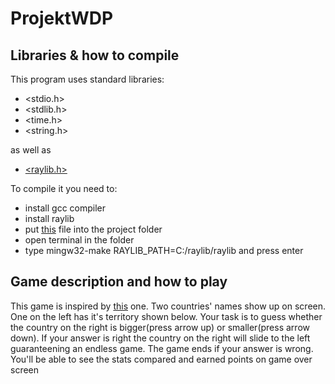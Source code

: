 # ProjektWDP 
## Libraries & how to compile
This program uses standard libraries:
- <stdio.h>
- <stdlib.h>
- <time.h>
- <string.h>

as well as

- [<raylib.h>](raylib.com)

To compile it you need to:
- install gcc compiler
- install raylib
- put [this](https://github.com/raysan5/raylib/blob/master/projects/VSCode/Makefile) file into the project folder
- open terminal in the folder
- type mingw32-make RAYLIB_PATH=C:/raylib/raylib and press enter
## Game description and how to play
This game is inspired by [this](https://moreorless.io/game/country-size) one. Two countries' names show up on screen. One on the left has it's territory shown below. Your task is to guess whether the country on the right is bigger(press arrow up) or smaller(press arrow down). If your answer is right the country on the right will slide to the left guaranteening an endless game. The game ends if your answer is wrong. You'll be able to see the stats compared and earned points on game over screen
